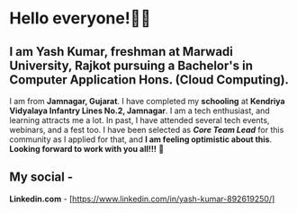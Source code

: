 # Hello everyone!:wave::wink:

## I am **Yash Kumar**, freshman at **Marwadi University, Rajkot** pursuing a **Bachelor's in Computer Application Hons. (Cloud Computing)**.
I am from **Jamnagar, Gujarat**. 
I have completed my **schooling** at **Kendriya Vidyalaya Infantry Lines No.2, Jamnagar**. 
I am a tech enthusiast, and learning attracts me a lot. 
In past, I have attended several tech events, webinars, and a fest too. 
I have been selected as **_Core Team Lead_** for this community as I applied for that, and **I am feeling optimistic about this**.
**Looking forward to work with you all!!!** :star_struck:

## My social -

**Linkedin.com** - [https://www.linkedin.com/in/yash-kumar-892619250/]
